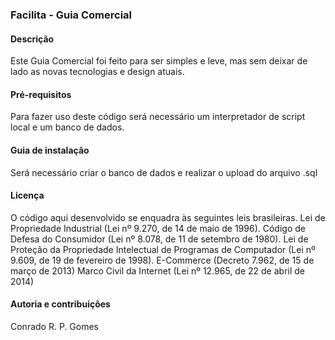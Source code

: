 ### Facilita - Guia Comercial

#### Descrição <br />
Este Guia Comercial foi feito para ser simples e leve, mas sem deixar de lado as novas tecnologias e design atuais.

#### Pré-requisitos <br />
Para fazer uso deste código será necessário um interpretador de script local e um banco de dados.

#### Guia de instalação <br />
Será necessário criar o banco de dados e realizar o upload do arquivo .sql

#### Licença <br />
O código aqui desenvolvido se enquadra às  seguintes leis brasileiras.
Lei de Propriedade Industrial (Lei nº 9.270, de 14 de maio de 1996).
Código de Defesa do Consumidor (Lei nº 8.078, de 11 de setembro de 1980).
Lei de Proteção da Propriedade Intelectual de Programas de Computador (Lei nº 9.609, de 19 de fevereiro de 1998).
E-Commerce (Decreto 7.962, de 15 de março de 2013)
Marco Civil da Internet (Lei nº 12.965, de 22 de abril de 2014)


#### Autoria e contribuições <br />
Conrado R. P. Gomes
